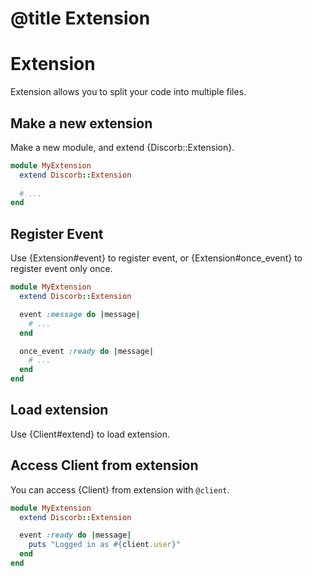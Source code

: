 # @title Extension

# Extension

Extension allows you to split your code into multiple files.

## Make a new extension

Make a new module, and extend {Discorb::Extension}.

```ruby
module MyExtension
  extend Discorb::Extension
  
  # ...
end
```

## Register Event

Use {Extension#event} to register event, or {Extension#once_event} to register event only once.

```ruby
module MyExtension
  extend Discorb::Extension

  event :message do |message|
    # ...
  end

  once_event :ready do |message|
    # ...
  end
end
```

## Load extension

Use {Client#extend} to load extension.

## Access Client from extension

You can access {Client} from extension with `@client`.

```ruby
module MyExtension
  extend Discorb::Extension

  event :ready do |message|
    puts "Logged in as #{client.user}"
  end
end
```

